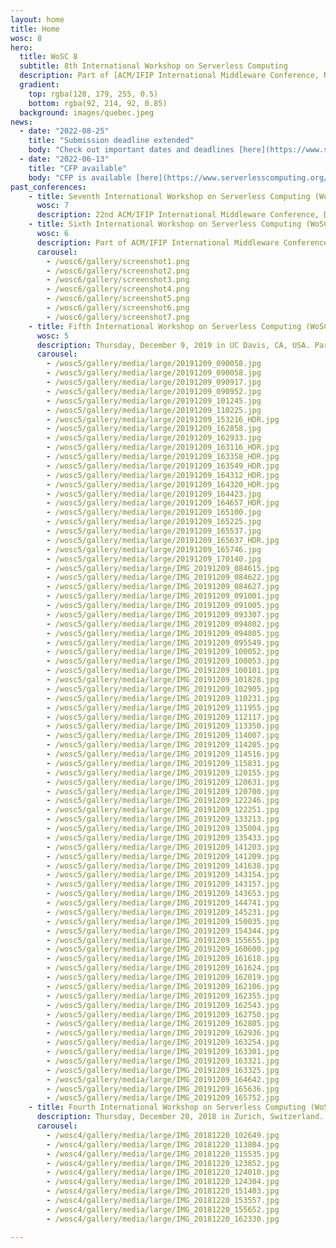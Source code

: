```yaml
---
layout: home
title: Home
wosc: 8
hero:
  title: WoSC 8
  subtitle: 8th International Workshop on Serverless Computing
  description: Part of [ACM/IFIP International Middleware Conference, Novemeber 7-11, 2022 in Québec, Canada](https://middleware-conf.github.io/2022/)
  gradient:
    top: rgba(128, 179, 255, 0.5)
    bottom: rgba(92, 214, 92, 0.85)
  background: images/quebec.jpeg
news:
  - date: "2022-08-25"
    title: "Submission deadline extended"
    body: "Check out important dates and deadlines [here](https://www.serverlesscomputing.org/wosc8/cfp)"
  - date: "2022-06-13"
    title: "CFP available"
    body: "CFP is available [here](https://www.serverlesscomputing.org/wosc8/cfp)"
past_conferences:
    - title: Seventh International Workshop on Serverless Computing (WoSC) 2021
      wosc: 7
      description: 22nd ACM/IFIP International Middleware Conference, Dec 6-10, 2021 (Online-only)
    - title: Sixth International Workshop on Serverless Computing (WoSC) 2019
      wosc: 6
      description: Part of ACM/IFIP International Middleware Conference, Dec 7-11, 2020 in TU Delft, The Netherlands.
      carousel:
        - /wosc6/gallery/screenshot1.png
        - /wosc6/gallery/screenshot2.png
        - /wosc6/gallery/screenshot3.png
        - /wosc6/gallery/screenshot4.png
        - /wosc6/gallery/screenshot5.png
        - /wosc6/gallery/screenshot6.png
        - /wosc6/gallery/screenshot7.png
    - title: Fifth International Workshop on Serverless Computing (WoSC) 2019
      wosc: 5
      description: Thursday, December 9, 2019 in UC Davis, CA, USA. Part of Part of 20th ACM/IFIP International Middleware Conference.
      carousel:
        - /wosc5/gallery/media/large/20191209_090058.jpg
        - /wosc5/gallery/media/large/20191209_090058.jpg
        - /wosc5/gallery/media/large/20191209_090917.jpg
        - /wosc5/gallery/media/large/20191209_090952.jpg
        - /wosc5/gallery/media/large/20191209_101245.jpg
        - /wosc5/gallery/media/large/20191209_110225.jpg
        - /wosc5/gallery/media/large/20191209_153216_HDR.jpg
        - /wosc5/gallery/media/large/20191209_162858.jpg
        - /wosc5/gallery/media/large/20191209_162933.jpg
        - /wosc5/gallery/media/large/20191209_163116_HDR.jpg
        - /wosc5/gallery/media/large/20191209_163358_HDR.jpg
        - /wosc5/gallery/media/large/20191209_163549_HDR.jpg
        - /wosc5/gallery/media/large/20191209_164312_HDR.jpg
        - /wosc5/gallery/media/large/20191209_164320_HDR.jpg
        - /wosc5/gallery/media/large/20191209_164423.jpg
        - /wosc5/gallery/media/large/20191209_164657_HDR.jpg
        - /wosc5/gallery/media/large/20191209_165100.jpg
        - /wosc5/gallery/media/large/20191209_165225.jpg
        - /wosc5/gallery/media/large/20191209_165537.jpg
        - /wosc5/gallery/media/large/20191209_165637_HDR.jpg
        - /wosc5/gallery/media/large/20191209_165746.jpg
        - /wosc5/gallery/media/large/20191209_170140.jpg
        - /wosc5/gallery/media/large/IMG_20191209_084615.jpg
        - /wosc5/gallery/media/large/IMG_20191209_084622.jpg
        - /wosc5/gallery/media/large/IMG_20191209_084627.jpg
        - /wosc5/gallery/media/large/IMG_20191209_091001.jpg
        - /wosc5/gallery/media/large/IMG_20191209_091005.jpg
        - /wosc5/gallery/media/large/IMG_20191209_093307.jpg
        - /wosc5/gallery/media/large/IMG_20191209_094802.jpg
        - /wosc5/gallery/media/large/IMG_20191209_094805.jpg
        - /wosc5/gallery/media/large/IMG_20191209_095549.jpg
        - /wosc5/gallery/media/large/IMG_20191209_100052.jpg
        - /wosc5/gallery/media/large/IMG_20191209_100053.jpg
        - /wosc5/gallery/media/large/IMG_20191209_100101.jpg
        - /wosc5/gallery/media/large/IMG_20191209_101828.jpg
        - /wosc5/gallery/media/large/IMG_20191209_102905.jpg
        - /wosc5/gallery/media/large/IMG_20191209_110231.jpg
        - /wosc5/gallery/media/large/IMG_20191209_111955.jpg
        - /wosc5/gallery/media/large/IMG_20191209_112117.jpg
        - /wosc5/gallery/media/large/IMG_20191209_113350.jpg
        - /wosc5/gallery/media/large/IMG_20191209_114007.jpg
        - /wosc5/gallery/media/large/IMG_20191209_114205.jpg
        - /wosc5/gallery/media/large/IMG_20191209_114516.jpg
        - /wosc5/gallery/media/large/IMG_20191209_115831.jpg
        - /wosc5/gallery/media/large/IMG_20191209_120155.jpg
        - /wosc5/gallery/media/large/IMG_20191209_120631.jpg
        - /wosc5/gallery/media/large/IMG_20191209_120700.jpg
        - /wosc5/gallery/media/large/IMG_20191209_122246.jpg
        - /wosc5/gallery/media/large/IMG_20191209_122251.jpg
        - /wosc5/gallery/media/large/IMG_20191209_133213.jpg
        - /wosc5/gallery/media/large/IMG_20191209_135004.jpg
        - /wosc5/gallery/media/large/IMG_20191209_135433.jpg
        - /wosc5/gallery/media/large/IMG_20191209_141203.jpg
        - /wosc5/gallery/media/large/IMG_20191209_141209.jpg
        - /wosc5/gallery/media/large/IMG_20191209_141638.jpg
        - /wosc5/gallery/media/large/IMG_20191209_143154.jpg
        - /wosc5/gallery/media/large/IMG_20191209_143157.jpg
        - /wosc5/gallery/media/large/IMG_20191209_143653.jpg
        - /wosc5/gallery/media/large/IMG_20191209_144741.jpg
        - /wosc5/gallery/media/large/IMG_20191209_145231.jpg
        - /wosc5/gallery/media/large/IMG_20191209_150035.jpg
        - /wosc5/gallery/media/large/IMG_20191209_154344.jpg
        - /wosc5/gallery/media/large/IMG_20191209_155655.jpg
        - /wosc5/gallery/media/large/IMG_20191209_160600.jpg
        - /wosc5/gallery/media/large/IMG_20191209_161618.jpg
        - /wosc5/gallery/media/large/IMG_20191209_161624.jpg
        - /wosc5/gallery/media/large/IMG_20191209_162019.jpg
        - /wosc5/gallery/media/large/IMG_20191209_162106.jpg
        - /wosc5/gallery/media/large/IMG_20191209_162355.jpg
        - /wosc5/gallery/media/large/IMG_20191209_162543.jpg
        - /wosc5/gallery/media/large/IMG_20191209_162750.jpg
        - /wosc5/gallery/media/large/IMG_20191209_162805.jpg
        - /wosc5/gallery/media/large/IMG_20191209_162936.jpg
        - /wosc5/gallery/media/large/IMG_20191209_163254.jpg
        - /wosc5/gallery/media/large/IMG_20191209_163301.jpg
        - /wosc5/gallery/media/large/IMG_20191209_163321.jpg
        - /wosc5/gallery/media/large/IMG_20191209_163325.jpg
        - /wosc5/gallery/media/large/IMG_20191209_164642.jpg
        - /wosc5/gallery/media/large/IMG_20191209_165636.jpg
        - /wosc5/gallery/media/large/IMG_20191209_165752.jpg
    - title: Fourth International Workshop on Serverless Computing (WoSC) 2018
      description: Thursday, December 20, 2018 in Zurich, Switzerland. Part of 11th IEEE/ACM UCC and 5th IEEE/ACM BDCAT.
      carousel:
        - /wosc4/gallery/media/large/IMG_20181220_102649.jpg
        - /wosc4/gallery/media/large/IMG_20181220_113804.jpg
        - /wosc4/gallery/media/large/IMG_20181220_115535.jpg
        - /wosc4/gallery/media/large/IMG_20181220_123852.jpg
        - /wosc4/gallery/media/large/IMG_20181220_124010.jpg
        - /wosc4/gallery/media/large/IMG_20181220_124304.jpg
        - /wosc4/gallery/media/large/IMG_20181220_151403.jpg
        - /wosc4/gallery/media/large/IMG_20181220_153557.jpg
        - /wosc4/gallery/media/large/IMG_20181220_155652.jpg
        - /wosc4/gallery/media/large/IMG_20181220_162330.jpg

---
```

